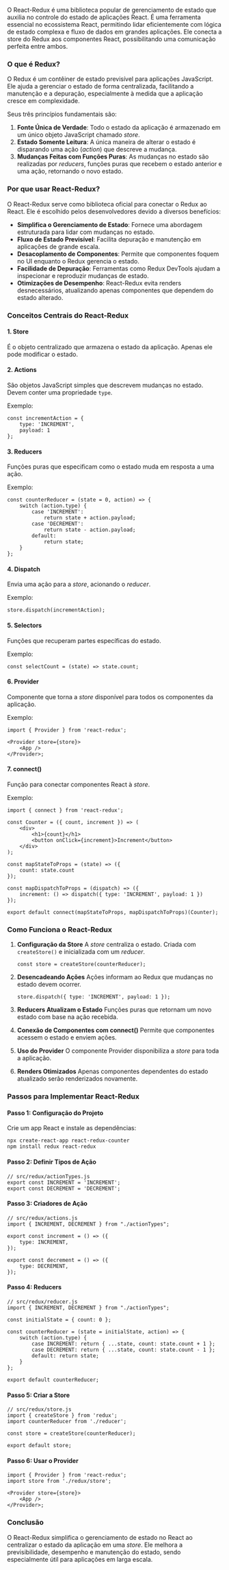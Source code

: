 O React-Redux é uma biblioteca popular de gerenciamento de estado que auxilia no controle do estado de aplicações React. É uma ferramenta essencial no ecossistema React, permitindo lidar eficientemente com lógica de estado complexa e fluxo de dados em grandes aplicações. Ele conecta a store do Redux aos componentes React, possibilitando uma comunicação perfeita entre ambos.

### **O que é Redux?**

O Redux é um contêiner de estado previsível para aplicações JavaScript. Ele ajuda a gerenciar o estado de forma centralizada, facilitando a manutenção e a depuração, especialmente à medida que a aplicação cresce em complexidade.

Seus três princípios fundamentais são:

1. **Fonte Única de Verdade**: Todo o estado da aplicação é armazenado em um único objeto JavaScript chamado _store_.
2. **Estado Somente Leitura**: A única maneira de alterar o estado é disparando uma ação (_action_) que descreve a mudança.
3. **Mudanças Feitas com Funções Puras**: As mudanças no estado são realizadas por _reducers_, funções puras que recebem o estado anterior e uma ação, retornando o novo estado.

### **Por que usar React-Redux?**

O React-Redux serve como biblioteca oficial para conectar o Redux ao React. Ele é escolhido pelos desenvolvedores devido a diversos benefícios:

- **Simplifica o Gerenciamento de Estado**: Fornece uma abordagem estruturada para lidar com mudanças no estado.
- **Fluxo de Estado Previsível**: Facilita depuração e manutenção em aplicações de grande escala.
- **Desacoplamento de Componentes**: Permite que componentes foquem no UI enquanto o Redux gerencia o estado.
- **Facilidade de Depuração**: Ferramentas como Redux DevTools ajudam a inspecionar e reproduzir mudanças de estado.
- **Otimizações de Desempenho**: React-Redux evita renders desnecessários, atualizando apenas componentes que dependem do estado alterado.

### **Conceitos Centrais do React-Redux**

#### **1. Store**

É o objeto centralizado que armazena o estado da aplicação. Apenas ele pode modificar o estado.

#### **2. Actions**

São objetos JavaScript simples que descrevem mudanças no estado. Devem conter uma propriedade `type`.

Exemplo:

```
const incrementAction = {
    type: 'INCREMENT',
    payload: 1
};
```

#### **3. Reducers**

Funções puras que especificam como o estado muda em resposta a uma ação.

Exemplo:

```
const counterReducer = (state = 0, action) => {
    switch (action.type) {
        case 'INCREMENT':
            return state + action.payload;
        case 'DECREMENT':
            return state - action.payload;
        default:
            return state;
    }
};
```

#### **4. Dispatch**

Envia uma ação para a _store_, acionando o _reducer_.

Exemplo:

```
store.dispatch(incrementAction);
```

#### **5. Selectors**

Funções que recuperam partes específicas do estado.

Exemplo:

```
const selectCount = (state) => state.count;
```

#### **6. Provider**

Componente que torna a _store_ disponível para todos os componentes da aplicação.

Exemplo:

```
import { Provider } from 'react-redux';

<Provider store={store}>
    <App />
</Provider>;
```

#### **7. connect()**

Função para conectar componentes React à _store_.

Exemplo:

```
import { connect } from 'react-redux';

const Counter = ({ count, increment }) => (
    <div>
        <h1>{count}</h1>
        <button onClick={increment}>Increment</button>
    </div>
);

const mapStateToProps = (state) => ({
    count: state.count
});

const mapDispatchToProps = (dispatch) => ({
    increment: () => dispatch({ type: 'INCREMENT', payload: 1 })
});

export default connect(mapStateToProps, mapDispatchToProps)(Counter);
```

### **Como Funciona o React-Redux**

1. **Configuração da Store** A _store_ centraliza o estado. Criada com `createStore()` e inicializada com um _reducer_.

    ```
    const store = createStore(counterReducer);
    ```

2. **Desencadeando Ações** Ações informam ao Redux que mudanças no estado devem ocorrer.

    ```
    store.dispatch({ type: 'INCREMENT', payload: 1 });
    ```

3. **Reducers Atualizam o Estado** Funções puras que retornam um novo estado com base na ação recebida.

4. **Conexão de Componentes com connect()** Permite que componentes acessem o estado e enviem ações.

5. **Uso do Provider** O componente Provider disponibiliza a _store_ para toda a aplicação.

6. **Renders Otimizados** Apenas componentes dependentes do estado atualizado serão renderizados novamente.


### **Passos para Implementar React-Redux**

#### **Passo 1: Configuração do Projeto**

Crie um app React e instale as dependências:

```
npx create-react-app react-redux-counter
npm install redux react-redux
```

#### **Passo 2: Definir Tipos de Ação**

```
// src/redux/actionTypes.js
export const INCREMENT = 'INCREMENT';
export const DECREMENT = 'DECREMENT';
```

#### **Passo 3: Criadores de Ação**

```
// src/redux/actions.js
import { INCREMENT, DECREMENT } from "./actionTypes";

export const increment = () => ({
    type: INCREMENT,
});

export const decrement = () => ({
    type: DECREMENT,
});
```

#### **Passo 4: Reducers**

```
// src/redux/reducer.js
import { INCREMENT, DECREMENT } from "./actionTypes";

const initialState = { count: 0 };

const counterReducer = (state = initialState, action) => {
    switch (action.type) {
        case INCREMENT: return { ...state, count: state.count + 1 };
        case DECREMENT: return { ...state, count: state.count - 1 };
        default: return state;
    }
};

export default counterReducer;
```

#### **Passo 5: Criar a Store**

```
// src/redux/store.js
import { createStore } from 'redux';
import counterReducer from './reducer';

const store = createStore(counterReducer);

export default store;
```

#### **Passo 6: Usar o Provider**

```
import { Provider } from 'react-redux';
import store from './redux/store';

<Provider store={store}>
    <App />
</Provider>;
```

### **Conclusão**

O React-Redux simplifica o gerenciamento de estado no React ao centralizar o estado da aplicação em uma _store_. Ele melhora a previsibilidade, desempenho e manutenção do estado, sendo especialmente útil para aplicações em larga escala.


